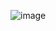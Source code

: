 ![image](https://github.com/sakkuntyo/skt-gptclient/assets/20591351/668bd3b9-54f2-4899-8c9e-af95ca54c442)
